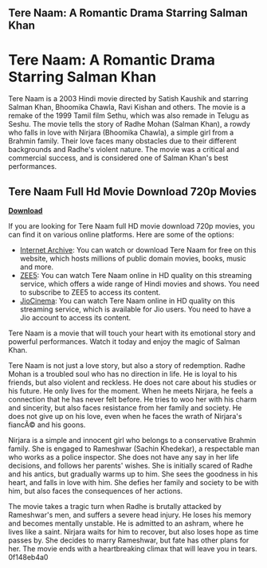## Tere Naam: A Romantic Drama Starring Salman Khan

  
# Tere Naam: A Romantic Drama Starring Salman Khan
 
Tere Naam is a 2003 Hindi movie directed by Satish Kaushik and starring Salman Khan, Bhoomika Chawla, Ravi Kishan and others. The movie is a remake of the 1999 Tamil film Sethu, which was also remade in Telugu as Seshu. The movie tells the story of Radhe Mohan (Salman Khan), a rowdy who falls in love with Nirjara (Bhoomika Chawla), a simple girl from a Brahmin family. Their love faces many obstacles due to their different backgrounds and Radhe's violent nature. The movie was a critical and commercial success, and is considered one of Salman Khan's best performances.
 
## Tere Naam Full Hd Movie Download 720p Movies


[**Download**](https://www.google.com/url?q=https%3A%2F%2Fgeags.com%2F2tLD3Z&sa=D&sntz=1&usg=AOvVaw1TWi7WfPOgev9HkBJvFqXp)

 
If you are looking for Tere Naam full HD movie download 720p movies, you can find it on various online platforms. Here are some of the options:
 
- [Internet Archive](https://archive.org/details/TereNaam2003SalmanKhan): You can watch or download Tere Naam for free on this website, which hosts millions of public domain movies, books, music and more.
- [ZEE5](https://www.zee5.com/movies/details/tere-naam/0-0-117369): You can watch Tere Naam online in HD quality on this streaming service, which offers a wide range of Hindi movies and shows. You need to subscribe to ZEE5 to access its content.
- [JioCinema](https://www.jiocinema.com/movies/tere-naam/3500572): You can watch Tere Naam online in HD quality on this streaming service, which is available for Jio users. You need to have a Jio account to access its content.

Tere Naam is a movie that will touch your heart with its emotional story and powerful performances. Watch it today and enjoy the magic of Salman Khan.
  
Tere Naam is not just a love story, but also a story of redemption. Radhe Mohan is a troubled soul who has no direction in life. He is loyal to his friends, but also violent and reckless. He does not care about his studies or his future. He only lives for the moment. When he meets Nirjara, he feels a connection that he has never felt before. He tries to woo her with his charm and sincerity, but also faces resistance from her family and society. He does not give up on his love, even when he faces the wrath of Nirjara's fiancÃ© and his goons.
 
Nirjara is a simple and innocent girl who belongs to a conservative Brahmin family. She is engaged to Rameshwar (Sachin Khedekar), a respectable man who works as a police inspector. She does not have any say in her life decisions, and follows her parents' wishes. She is initially scared of Radhe and his antics, but gradually warms up to him. She sees the goodness in his heart, and falls in love with him. She defies her family and society to be with him, but also faces the consequences of her actions.
 
The movie takes a tragic turn when Radhe is brutally attacked by Rameshwar's men, and suffers a severe head injury. He loses his memory and becomes mentally unstable. He is admitted to an ashram, where he lives like a saint. Nirjara waits for him to recover, but also loses hope as time passes by. She decides to marry Rameshwar, but fate has other plans for her. The movie ends with a heartbreaking climax that will leave you in tears.
 0f148eb4a0
